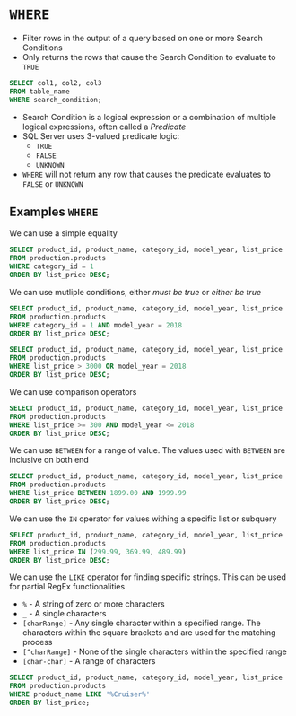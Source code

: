 # `WHERE`

- Filter rows in the output of a query based on one or more Search Conditions
- Only returns the rows that cause the Search Condition to evaluate to `TRUE`

```sql
SELECT col1, col2, col3
FROM table_name
WHERE search_condition;
```

- Search Condition is a logical expression or a combination of multiple logical expressions, often called a *Predicate*
- SQL Server uses 3-valued predicate logic:
  - `TRUE`
  - `FALSE`
  - `UNKNOWN`
- `WHERE` will not return any row that causes the predicate evaluates to `FALSE` or `UNKNOWN`

## Examples `WHERE`

We can use a simple equality

```sql
SELECT product_id, product_name, category_id, model_year, list_price
FROM production.products
WHERE category_id = 1
ORDER BY list_price DESC;
```

We can use mutliple conditions, either *must be true* or *either be true*

```sql
SELECT product_id, product_name, category_id, model_year, list_price
FROM production.products
WHERE category_id = 1 AND model_year = 2018
ORDER BY list_price DESC;
```

```sql
SELECT product_id, product_name, category_id, model_year, list_price
FROM production.products
WHERE list_price > 3000 OR model_year = 2018
ORDER BY list_price DESC;
```

We can use comparison operators

```sql
SELECT product_id, product_name, category_id, model_year, list_price
FROM production.products
WHERE list_price >= 300 AND model_year <= 2018
ORDER BY list_price DESC;
```

We can use `BETWEEN` for a range of value. The values used with `BETWEEN` are inclusive on both end

```sql
SELECT product_id, product_name, category_id, model_year, list_price
FROM production.products
WHERE list_price BETWEEN 1899.00 AND 1999.99
ORDER BY list_price DESC;
```

We can use the `IN` operator for values withing a specific list or subquery

```sql
SELECT product_id, product_name, category_id, model_year, list_price
FROM production.products
WHERE list_price IN (299.99, 369.99, 489.99)
ORDER BY list_price DESC;
```

We can use the `LIKE` operator for finding specific strings. This can be used for partial RegEx functionalities

- `%` - A string of zero or more characters
- `_` - A single characters
- `[charRange]` - Any single character within a specified range. The characters within the square brackets and are used for the matching process
- `[^charRange]` - None of the single characters within the specified range
- `[char-char]` - A range of characters

```sql
SELECT product_id, product_name, category_id, model_year, list_price
FROM production.products
WHERE product_name LIKE '%Cruiser%'
ORDER BY list_price;
```
